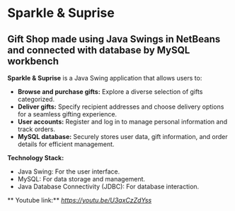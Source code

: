 # Sparkle & Suprise
##  Gift Shop made using Java Swings in NetBeans and connected with database by MySQL workbench 

**Sparkle & Suprise** is a Java Swing application that allows users to:

* **Browse and purchase gifts:** Explore a diverse selection of gifts categorized.
* **Deliver gifts:** Specify recipient addresses and choose delivery options for a seamless gifting experience.
* **User accounts:** Register and log in to manage personal information and track orders.
* **MySQL database:** Securely stores user data, gift information, and order details for efficient management.

**Technology Stack:**

* Java Swing: For the user interface.
* MySQL: For data storage and management.
* Java Database Connectivity (JDBC): For database interaction.

** Youtube link:**
*https://youtu.be/U3qxCzZdYss*


